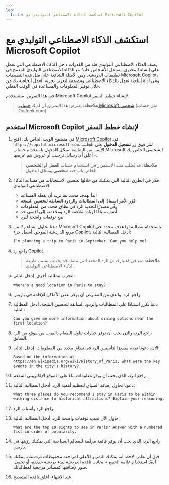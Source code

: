 ```yaml
---
lab:
  title: استكشف الذكاء الاصطناعي التوليدي مع Microsoft Copilot
---
```

# استكشف الذكاء الاصطناعي التوليدي مع Microsoft Copilot

يصف الذكاء الاصطناعي التوليدي فئة من القدرات داخل الذكاء الاصطناعي التي تعمل على إنشاء المحتوى. يتفاعل الأشخاص عادةً مع الذكاء الاصطناعي التوليدي المدمج في تطبيقات الدردشة. ومن الأمثلة الشائعة على مثل هذه التطبيقات Microsoft Copilot، وهي أداة إنتاجية تعمل بالذكاء الاصطناعي ومصممة لتعزيز تجربة العمل الخاصة بك من خلال توفير المعلومات والمساعدة في الوقت الفعلي. 

في هذا التمرين، ستستخدم Microsoft Copilot لإنشاء خطط السفر.

> **ملاحظة**: يفترض هذا التمرين أن لديك [حساب Microsoft شخصي](https://signup.live.com) (مثل حساب Outlook.com).

## استخدم Microsoft Copilot لإنشاء خطط السفر

1. في متصفح الويب الخاص بك، افتح [Microsoft Copilot](https://copilot.microsoft.com) في `https://copilot.microsoft.com`. انقر فوق زر **تسجيل الدخول** على الجانب الأيمن من الشاشة. سجّل الدخول باستخدام حساب Microsoft الشخصي الخاص بك - أغلق أي رسائل ترحيب أو عروض يتم عرضها.

    >**ملاحظة**: قد يُطلب منك الاستمرار في استخدام حساب **العمل** أو **الشخصي** الخاص بك. حدد **شخصي** وسجّل الدخول. 

1. فكر في الطرق التالية التي يمكنك من خلالها تحسين الاستجابات من مساعد الذكاء الاصطناعي التوليدي:
    - ابدأ بهدف محدد لما تريد أن يفعله المساعد
    - كرّر الأمر استنادًا إلى المطالبات والردود السابقة لتحسين النتيجة
    - وفّر مصدرًا لتحديد  الرد في نطاق محدد من المعلومات
    - أضف سياقًا لزيادة ملاءمة الرد وملاءمته إلى أقصى حد
    - ضع توقعات واضحة للرد

1. دعنا نحاول إنشاء ردًا من Microsoft Copilot باستخدام مطالبة لها هدف محدد. في مربع الدردشة الموجود أسفل جزء Copilot، أدخل المطالبة التالية:

    ```prompt
    I'm planning a trip to Paris in September. Can you help me?
    ```

1. راجع رد Copilot. 

    >**ملاحظة**: ضع في اعتبارك أن الرد المحدد التي تتلقاه قد يختلف بسبب طبيعة الذكاء الاصطناعي التوليدي.
 
1. لنجرب مطالبة أخرى. إدخل التالي:

    ```prompt
    Where's a good location in Paris to stay? 
    ```

1. راجع الرد، والذي من المفترض أن يوفر بعض الأماكن للإقامة في باريس.

1. دعنا نكرر استنادًا على المطالبات والردود السابقة لتحسين النتيجة. أدخل المطالبة التالية:
    
    ```prompt
    Can you give me more information about dining options near the first location?
    ``` 

1. راجع الرد، والتي يجب أن توفر خيارات تناول الطعام بالقرب من موقع من الرد السابق. 

1. الآن، دعونا نقدم مصدرًا لتأسيس الرد في نطاق محدد من المعلومات. إدخل التالي: 
    
    ```prompt
    Based on the information at https://en.wikipedia.org/wiki/History_of_Paris, what were the key events in the city's history?
    ```

1. راجع الرد، الذي يجب أن يوفر معلومات بناءً على الموقع الإلكتروني المقدم. 

1. دعونا نحاول إضافة السياق لتعظيم أهمية الرد. أدخل المطالبة التالية: 

    ```prompt
    What three places do you recommend I stay in Paris to be within walking distance to historical attractions? Explain your reasoning.
    ```

1. راجع الرد وأسباب الرد.  

1. حاول الآن تحديد توقعات واضحة للرد. أدخل المطالبة التالية:
    
    ```prompt
    What are the top 10 sights to see in Paris? Answer with a numbered list in order of popularity.
    ```

1. راجع الرد، الذي يجب أن يوفر قائمة مرقّمة للمعالم السياحية التي يمكنك رؤيتها في باريس.

1. قبل أن تغادر، لاحظ أنه يمكنك التمرير للأعلى لمراجعة محفوظات دردشتك. يمكنك أيضًا استخدام علامة الجمع **+** بجانب نافذة الدردشة لبدء دردشة *جديدة*، أو تحميل صور لإضافتها كمصادر مرجعية لمطالباتك.    

1. عند الانتهاء، أغلق نافذة المتصفح. 

